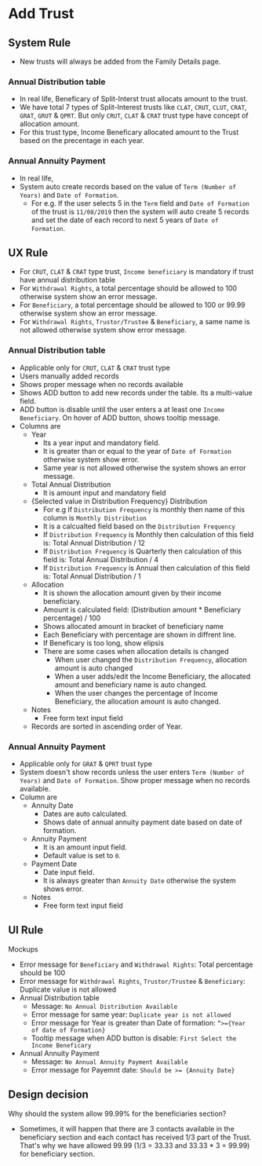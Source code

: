 # Add Trust

## System Rule
- New trusts will always be added from the Family Details page.

### Annual Distribution table
- In real life, Beneficary of Split-Interst trust allocats amount to the trust.
- We have total 7 types of Split-Interest trusts like `CLAT`, `CRUT`, `CLUT`, `CRAT`, `GRAT`, `GRUT` & `QPRT`. But only `CRUT`, `CLAT` & `CRAT` trust type have concept of allocation amount.
- For this trust type, Income Beneficary allocated amount to the Trust based on the precentage in each year. 

### Annual Annuity Payment
- In real life, 
- System auto create records based on the value of `Term (Number of Years)` and `Date of Formation`. 
    - For e.g. If the user selects 5 in the `Term` field and `Date of Formation` of the trust is `11/08/2019` then the system will auto create 5 records and set the date of each record to next 5 years of `Date of Formation`.



## UX Rule

- For `CRUT`, `CLAT` & `CRAT` type trust, `Income beneficiary` is mandatory if trust have annual distribution table
- For `Withdrawal Rights`, a total percentage should be allowed to 100 otherwise system show an error message.
- For `Beneficiary`, a total percentage should be allowed to 100 or 99.99 otherwise system show an error message.
- For `Withdrawal Rights`, `Trustor/Trustee` & `Beneficiary`, a same name is not allowed otherwise system show error message.

### Annual Distribution table
- Applicable only for `CRUT`, `CLAT` & `CRAT` trust type
- Users manually added records
- Shows proper message when no records available
- Shows ADD button to add new records under the table. Its a multi-value field. 
- ADD button is disable until the user enters a at least one `Income Beneficiary`. On hover of ADD button, shows tooltip message.
- Columns are
    - Year
        - Its a year input and mandatory field.
        - It is greater than or equal to the year of `Date of Formation` otherwise system show error.
        - Same year is not allowed otherwise the system shows an error message.
    - Total Annual Distribution
        - It is amount input and mandatory field
    - {Selected value in Distribution Frequency} Distribution
        - For e.g If `Distribution Frequency` is monthly then name of this column is `Monthly Distribution`
        - It is a calcualted field based on the `Distribution Frequency`
        - If `Distribution Frequency` is Monthly then calculation of this field is: Total Annual Distribution / 12
        - If `Distribution Frequency` is Quarterly then calculation of this field is: Total Annual Distribution / 4
        - If `Distribution Frequency` is Annual then calculation of this field is: Total Annual Distribution / 1
    - Allocation
        - It is shown the allocation amount given by their income beneficiary. 
        - Amount is calculated field: (Distribution amount * Beneficiary percentage) / 100
        - Shows allocated amount in bracket of beneficiary name
        - Each Beneficiary with percentage are shown in diffrent line.
        - If Beneficary is too long, show elipsis
        - There are some cases when allocation details is changed
            - When user changed the `Distribution Frequency`, allocation amount is auto changed
            - When a user adds/edit the Income Beneficiary, the allocated amount and beneficiary name is auto changed.
            - When the user changes the percentage of Income Beneficiary, the allocation amount is auto changed.
    - Notes
        - Free form text input field
    - Records are sorted in ascending order of Year.

### Annual Annuity Payment
- Applicable only for `GRAT` & `QPRT` trust type
- System doesn't show records unless the user enters `Term (Number of Years)` and `Date of Formation`. Show proper message when no records available.
- Column are
    - Annuity Date
        - Dates are auto calculated.
        - Shows date of annual annuity payment date based on date of formation.
    - Annuity Payment
        - It is an amount input field.
        - Default value is set to `0`.
    - Payment Date
        - Date input field.
        - It is always greater than `Annuity Date` otherwise the system shows error.
    - Notes
        - Free form text input field

## UI Rule
Mockups
- Error message for `Beneficiary` and `Withdrawal Rights`: Total percentage should be 100
- Error message for `Withdrawal Rights`, `Trustor/Trustee` & `Beneficiary`: Duplicate value is not allowed
- Annual Distribution table
    - Message: `No Annual Distribution Available`
    - Error message for same year: `Duplicate year is not allowed`
    - Error message for Year is greater than Date of formation: `“>={Year of date of Formation}`
    - Tooltip message when ADD button is disable: `First Select the Income Beneficary`
- Annual Annuity Payment
    - Message: `No Annual Annuity Payment Available`
    - Error message for Payemnt date: `Should be >= {Annuity Date}`


## Design decision
Why should the system allow 99.99% for the beneficiaries section?
- Sometimes, it will happen that there are 3 contacts available in the beneficiary section and each contact has received 1/3 part of the Trust. That's why we have allowed 99.99 (1/3 = 33.33 and 33.33 * 3 = 99.99) for beneficiary section.